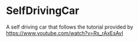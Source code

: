 # SelfDrivingCar
A self driving car that follows the tutorial provided by https://www.youtube.com/watch?v=Rs_rAxEsAvI
